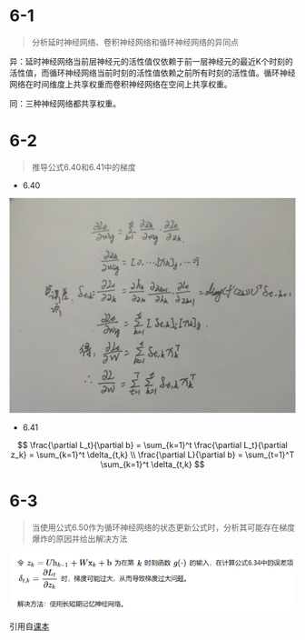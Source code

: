 # 6-1

> 分析延时神经网络、卷积神经网络和循环神经网络的异同点

异：延时神经网络当前层神经元的活性值仅依赖于前一层神经元的最近K个时刻的活性值，而循环神经网络当前时刻的活性值依赖之前所有时刻的活性值。循环神经网络在时间维度上共享权重而卷积神经网络在空间上共享权重。

同：三种神经网络都共享权重。



# 6-2

> 推导公式6.40和6.41中的梯度

- 6.40 

![微信图片_20201116195349](第6章.assets/微信图片_20201116195349.jpg)

- 6.41

$$
\frac{\partial L_t}{\partial b} = \sum_{k=1}^t \frac{\partial L_t}{\partial z_k} = \sum_{k=1}^t \delta_{t,k} \\
\frac{\partial L}{\partial b} = \sum_{t=1}^T \sum_{k=1}^t \delta_{t,k}
$$



# 6-3

> 当使用公式6.50作为循环神经网络的状态更新公式时，分析其可能存在梯度爆炸的原因并给出解决方法



![image-20201116200434058](第6章.assets/image-20201116200434058.png)

引用自[课本]()